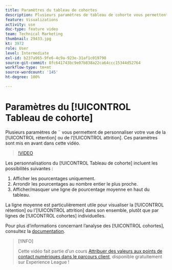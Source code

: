 ```yaml
---
title: Paramètres du tableau de cohortes
description: Plusieurs paramètres de tableau de cohorte vous permettent de personnaliser votre vue de la rétention ou de l’attrition. Ces paramètres sont mis en avant dans cette vidéo.
feature: Visualizations
activity: use
doc-type: feature video
team: Technical Marketing
thumbnail: 29433.jpg
kt: 3972
role: User
level: Intermediate
exl-id: b237a965-9fe6-4c9a-923e-31af1c019790
source-git-commit: 8fc641743bc9e07b838a22ca64ccc15344d52764
workflow-type: tm+mt
source-wordcount: '145'
ht-degree: 100%

---
```


# Paramètres du [!UICONTROL Tableau de cohorte]

Plusieurs paramètres de ¨ vous permettent de personnaliser votre vue de la [!UICONTROL rétention] ou de l’[!UICONTROL attrition]. Ces paramètres sont mis en avant dans cette vidéo.

>[!VIDEO](https://video.tv.adobe.com/v/29433/?quality=12&learn=on)

Les personnalisations du [!UICONTROL Tableau de cohorte] incluent les possibilités suivantes :

1. Afficher les pourcentages uniquement.
1. Arrondir les pourcentages au nombre entier le plus proche.
1. Afficher/masquer une ligne de pourcentage moyenne en haut du tableau.

La ligne moyenne est particulièrement utile pour visualiser la [!UICONTROL rétention] ou l’[!UICONTROL attrition] dans son ensemble, plutôt que par lignes de [!UICONTROL cohortes] individuelles.

Pour plus d’informations concernant l’analyse des [!UICONTROL cohortes], consultez la [documentation](https://experienceleague.adobe.com/docs/analytics/analyze/analysis-workspace/visualizations/cohort-table/t-cohort.html?lang=fr).

>[!INFO]
>
> Cette vidéo fait partie d’un cours [Attribuer des valeurs aux points de contact numériques dans le parcours client](https://experienceleague.adobe.com/?recommended=Analytics-U-1-2020.2), disponible gratuitement sur Experience League !